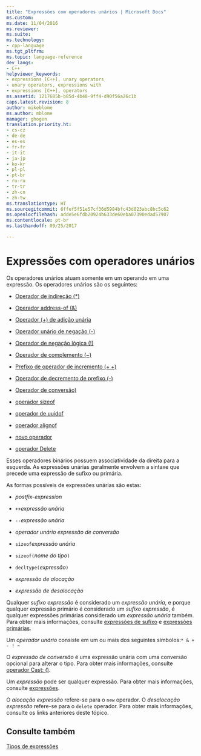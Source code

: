 ```yaml
---
title: "Expressões com operadores unários | Microsoft Docs"
ms.custom: 
ms.date: 11/04/2016
ms.reviewer: 
ms.suite: 
ms.technology:
- cpp-language
ms.tgt_pltfrm: 
ms.topic: language-reference
dev_langs:
- C++
helpviewer_keywords:
- expressions [C++], unary operators
- unary operators, expressions with
- expressions [C++], operators
ms.assetid: 1217685b-b85d-4b48-9ff4-d90f56a26c1b
caps.latest.revision: 8
author: mikeblome
ms.author: mblome
manager: ghogen
translation.priority.ht:
- cs-cz
- de-de
- es-es
- fr-fr
- it-it
- ja-jp
- ko-kr
- pl-pl
- pt-br
- ru-ru
- tr-tr
- zh-cn
- zh-tw
ms.translationtype: HT
ms.sourcegitcommit: 6ffef5f51e57cf36d5984bfc43d023abc8bc5c62
ms.openlocfilehash: adde5e6fdb20924b633de60eba07390edad57907
ms.contentlocale: pt-br
ms.lasthandoff: 09/25/2017

---
```

# <a name="expressions-with-unary-operators"></a>Expressões com operadores unários
Os operadores unários atuam somente em um operando em uma expressão. Os operadores unários são os seguintes:  
  
-   [Operador de indireção (*)](../cpp/indirection-operator-star.md)  
  
-   [Operador address-of (&)](../cpp/address-of-operator-amp.md)  
  
-   [Operador (+) de adição unária](../cpp/unary-plus-and-negation-operators-plus-and.md)  
  
-   [Operador unário de negação (-)](../cpp/unary-plus-and-negation-operators-plus-and.md)  
  
-   [Operador de negação lógica (!)](../cpp/logical-negation-operator-exclpt.md)  
  
-   [Operador de complemento (~)](../cpp/one-s-complement-operator-tilde.md)  
  
-   [Prefixo de operador de incremento (+ +)](../cpp/prefix-increment-and-decrement-operators-increment-and-decrement.md)  
  
-   [Operador de decremento de prefixo (-)](../cpp/prefix-increment-and-decrement-operators-increment-and-decrement.md)  
  
-   [Operador de conversão)](../cpp/cast-operator-parens.md)  
  
-   [operador sizeof](../cpp/sizeof-operator.md)  
  
-   [operador de uuidof](../cpp/uuidof-operator.md)  
  
-   [operador alignof](../cpp/alignof-operator.md)  
  
-   [novo operador](../cpp/new-operator-cpp.md)  
  
-   [operador Delete](../cpp/delete-operator-cpp.md)  
  
 Esses operadores binários possuem associatividade da direita para a esquerda. As expressões unárias geralmente envolvem a sintaxe que precede uma expressão de sufixo ou primária.  
  
 As formas possíveis de expressões unárias são estas:  
  
-   *postfix-expression*  
  
-   `++`*expressão unária*  
  
-   `--`*expressão unária*  
  
-   *operador unário* *expressão de conversão*  
  
-   `sizeof`*expressão unária*  
  
-   `sizeof(`*nome do tipo*`)`  
  
-   `decltype(`*expressão*`)`  
  
-   *expressão de alocação*  
  
-   *expressão de desalocação*  
  
 Qualquer *sufixo expressão* é considerado um *expressão unária*, e porque qualquer expressão primário é considerado um *sufixo expressão*, é qualquer expressões primárias considerado um *expressão unária* também. Para obter mais informações, consulte [expressões de sufixo](../cpp/postfix-expressions.md) e [expressões primárias](../cpp/primary-expressions.md).  
  
 Um *operador unário* consiste em um ou mais dos seguintes símbolos:`* & + - ! ~`  
  
 O *expressão de conversão* é uma expressão unária com uma conversão opcional para alterar o tipo. Para obter mais informações, consulte [operador Cast: ()](../cpp/cast-operator-parens.md).  
  
 Um *expressão* pode ser qualquer expressão. Para obter mais informações, consulte [expressões](../cpp/expressions-cpp.md).  
  
 O *alocação expressão* refere-se para o `new` operador. O *desalocação expressão* refere-se para o `delete` operador. Para obter mais informações, consulte os links anteriores deste tópico.  
  
## <a name="see-also"></a>Consulte também  
 [Tipos de expressões](../cpp/types-of-expressions.md)

